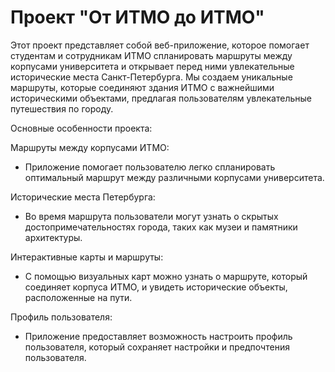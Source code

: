 # Проект "От ИТМО до ИТМО"

Этот проект представляет собой веб-приложение, которое помогает студентам и сотрудникам ИТМО спланировать маршруты между корпусами университета и открывает перед ними увлекательные исторические места Санкт-Петербурга. Мы создаем уникальные маршруты, которые соединяют здания ИТМО с важнейшими историческими объектами, предлагая пользователям увлекательные путешествия по городу.

Основные особенности проекта:

Маршруты между корпусами ИТМО:
- Приложение помогает пользователю легко спланировать оптимальный маршрут между различными корпусами университета.
  
Исторические места Петербурга:
- Во время маршрута пользователи могут узнать о скрытых достопримечательностях города, таких как музеи и памятники архитектуры.
  
Интерактивные карты и маршруты:
- С помощью визуальных карт можно узнать о маршруте, который соединяет корпуса ИТМО, и увидеть исторические объекты, расположенные на пути.
  
Профиль пользователя:
- Приложение предоставляет возможность настроить профиль пользователя, который сохраняет настройки и предпочтения пользователя.

